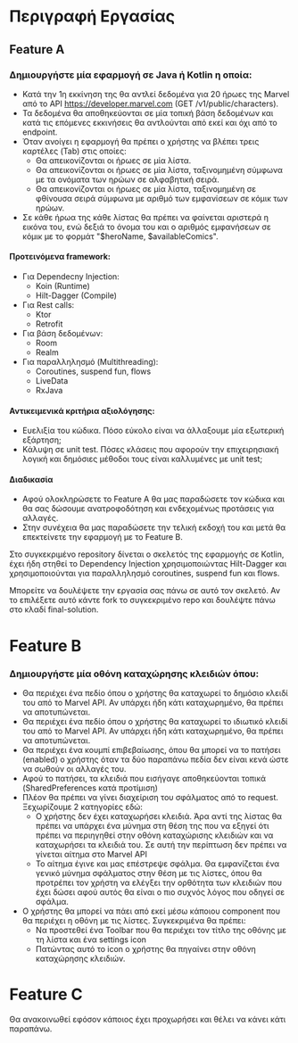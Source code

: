 # Περιγραφή Εργασίας
## Feature A
### Δημιουργήστε μία εφαρμογή σε Java ή Kotlin η οποία:

* Κατά την 1η εκκίνηση της θα αντλεί δεδομένα για 20 ήρωες της Marvel από το API https://developer.marvel.com (GET /v1/public/characters).
* Τα δεδομένα θα αποθηκεύονται σε μία τοπική βάση δεδομένων και κατά τις επόμενες εκκινήσεις θα αντλούνται από εκεί και όχι από το endpoint.
* Όταν ανοίγει η εφαρμογή θα πρέπει ο χρήστης να βλέπει τρεις καρτέλες (Tab) στις οποίες:
    * Θα απεικονίζονται οι ήρωες σε μία λίστα.
    * Θα απεικονίζονται οι ήρωες σε μία λίστα, ταξινομημένη σύμφωνα με τα ονόματα των ηρώων σε αλφαβητική σειρά.
    * Θα απεικονίζονται οι ήρωες σε μία λίστα, ταξινομημένη σε φθίνουσα σειρά σύμφωνα με αριθμό των εμφανίσεων σε κόμικ των ηρώων.
* Σε κάθε ήρωα της κάθε λίστας θα πρέπει να φαίνεται αριστερά η εικόνα του, ενώ δεξιά το όνομα του και ο αριθμός εμφανήσεων σε κόμικ με το φορμάτ "$heroName, $availableComics".

#### Προτεινόμενα framework:
* Για Dependecny Injection: 
    * Koin (Runtime)
    * Hilt-Dagger (Compile)
* Για Rest calls: 
    * Ktor
    * Retrofit
* Για βάση δεδομένων:
    * Room
    * Realm
* Για παραλληλησμό (Multithreading):
    * Coroutines, suspend fun, flows
    * LiveData
    * RxJava

#### Αντικειμενικά κριτήρια αξιολόγησης:
* Ευελιξία του κώδικα. Πόσο εύκολο είναι να άλλαξουμε μία εξωτερική εξάρτηση;
* Κάλυψη σε unit test. Πόσες κλάσεις που αφορούν την επιχειρησιακή λογική και δημόσιες μέθοδοι τους είναι καλλυμένες με unit test;

#### Διαδικασία
* Αφού ολοκληρώσετε το Feature A θα μας παραδώσετε τον κώδικα και θα σας δώσουμε ανατροφοδότηση και ενδεχομένως προτάσεις για αλλαγές.
* Στην συνέχεια θα μας παραδώσετε την τελική εκδοχή του και μετά θα επεκτείνετε την εφαρμογή με το Feature B.

Στο συγκεκριμένο repository δίνεται ο σκελετός της εφαρμογής σε Kotlin, έχει ήδη στηθεί το Dependency Injection χρησιμοποιώντας Hilt-Dagger και χρησιμοποιούνται για παραλληλησμό coroutines, suspend fun και flows.

Μπορείτε να δουλέψετε την εργασία σας πάνω σε αυτό τον σκελετό. Αν το επιλέξετε αυτό κάντε fork το συγκεκριμένο repo και δουλέψτε πάνω στο κλαδί final-solution.

# Feature B

### Δημιουργήστε μία οθόνη καταχώρησης κλειδιών όπου:
* Θα περιέχει ένα πεδίο όπου ο χρήστης θα καταχωρεί το δημόσιο κλειδί του από το Marvel API. Αν υπάρχει ήδη κάτι καταχωρημένο, θα πρέπει να αποτυπώνεται.
* Θα περιέχει ένα πεδίο όπου ο χρήστης θα καταχωρεί το ιδιωτικό κλειδί του από το Marvel API. Αν υπάρχει ήδη κάτι καταχωρημένο, θα πρέπει να αποτυπώνεται.
* Θα περιέχει ένα κουμπί επιβεβαίωσης, όπου θα μπορεί να το πατήσει (enabled) ο χρήστης όταν τα δύο παραπάνω πεδία δεν είναι κενά ώστε να σωθούν οι αλλαγές του.
* Αφού το πατήσει, τα κλειδιά που εισήγαγε αποθηκεύονται τοπικά (SharedPreferences κατά προτίμιση)
* Πλέον θα πρέπει να γίνει διαχείριση του σφάλματος από το request. Ξεχωρίζουμε 2 κατηγορίες εδώ:
    * Ο χρήστης δεν έχει καταχωρήσει κλειδιά. Άρα αντί της λίστας θα πρέπει να υπάρχει ένα μύνημα στη θέση της που να εξηγεί ότι πρέπει να περιηγηθεί στην οθόνη καταχώρισης κλειδιών και να καταχωρήσει τα κλειδιά του. Σε αυτή την περίπτωση δεν πρέπει να γίνεται αίτημα στο Marvel API
    * Το αίτημα έγινε και μας επέστρεψε σφάλμα. Θα εμφανίζεται ένα γενικό μύνημα σφάλματος στην θέση με τις λίστες, όπου θα προτρέπει τον χρήστη να ελέγξει την ορθότητα των κλειδιών που έχει δώσει αφού αυτός θα είναι ο πιο συχνός λόγος που οδηγεί σε σφάλμα.
* Ο χρήστης θα μπορεί να πάει από εκεί μέσω κάποιου component που θα περιέχει η οθόνη με τις λίστες. Συγκεκριμένα θα πρέπει:
    * Να προστεθεί ένα Toolbar που θα περιέχει τον τίτλο της οθόνης με τη λίστα και ένα settings icon
    * Πατώντας αυτό το icon ο χρήστης θα πηγαίνει στην οθόνη καταχώρησης κλειδιών. 


# Feature C
Θα ανακοινωθεί εφόσον κάποιος έχει προχωρήσει και θέλει να κάνει κάτι παραπάνω.